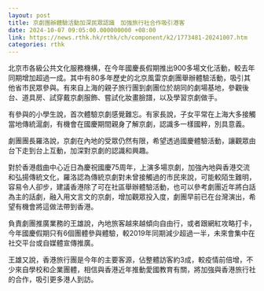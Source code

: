 ```yaml
---
layout: post
title: 京劇團辦體驗活動加深民眾認識　加強旅行社合作吸引港客
date: 2024-10-07 09:05:00.000000000 +08:00
link: https://news.rthk.hk/rthk/ch/component/k2/1773481-20241007.htm
categories: rthk
---
```


北京市各級公共文化服務機構，在今年國慶長假期推出900多場文化活動，較去年同期增加超過一成。其中有80多年歷史的北京風雷京劇團舉辦體驗活動，吸引其他省市民眾參與。有來自上海的親子旅行團到劇團位於胡同的劇場基地，參觀後台、道具房、試穿戴京劇服飾、嘗試化妝畫臉譜，以及學習京劇做手。

有參與的小學生說，首次體驗京劇感覺難忘。有家長說，子女平常在上海大多接觸當地傳統滬劇，有機會在國慶期間親身了解京劇，認識多一樣國粹，別具意義。

劇團團長羅洛說，京劇在內地的受眾仍然有限，希望透過國慶體驗活動，讓觀眾由台下走到台上互動，加深對京劇的認識和興趣。

對於香港戲曲中心近日為慶祝國慶75周年，上演多場京劇，加強內地與香港交流和弘揚傳統文化，羅洛認為傳統京劇對未曾接觸過的市民來說，可能較陌生難明，容易令人卻步，建議香港除了可在社區舉辦體驗活動，也可以參考劇團近年將白話為主的話劇，融入用文言文的京劇，增加觀眾投入度，劇團早前已在台灣演出，希望有機會將這做法帶到香港。

負責劇團推廣業務的王雄說，內地旅客越來越傾向自由行，或者跟網紅攻略打卡，今年國慶假期只有6個團體參與體驗，較2019年同期減少超過一半，未來會集中在社交平台或自媒體宣傳推廣。

王雄又說，香港旅行團是今年的主要客源，佔整體訪客約3成，較疫情前倍增，不少來自學校和企業團體，相信與香港近年推動愛國教育有關，將加強與香港旅行社的合作，吸引更多港人到訪。
